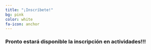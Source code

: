 ```yaml
---
title: "¡Inscríbete!"
bg: pink
color: white
fa-icon: anchor
---
```


### Pronto estará disponible la inscripción en actividades!!!
